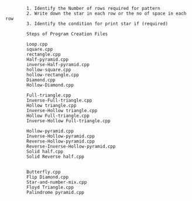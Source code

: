 <!-- Steps to follow when you build program for patterns -->

            1. Identify the Number of rows required for pattern
            2. Write down the star in each row or the no of space in each row
            3. Identify the condition for print star if (required)

            Steps of Program Creation Files

            Loop.cpp
            square.cpp
            rectangle.cpp
            Half-pyramid.cpp
            inverse-Half-pyramid.cpp
            hollow-square.cpp
            hollow-rectangle.cpp
            Diamond.cpp
            Hollow-Diamond.cpp

            Full-triangle.cpp
            Inverse-Full-triangle.cpp
            Hollow triangle.cpp
            Inverse-Hollow triangle.cpp
            Hollow Full-triangle.cpp
            Inverse-Hollow Full-triangle.cpp

            Hollow-pyramid.cpp
            Inverse-Hollow-pyramid.cpp
            Reverse-Hollow-pyramid.cpp
            Reverse-Inverse-Hollow-pyramid.cpp
            Solid half.cpp
            Solid Reverse half.cpp


            Butterfly.cpp
            Flip Diamond.cpp
            Star-and-number-mix.cpp
            Floyd Triangle.cpp
            Palindrome pyramid.cpp
